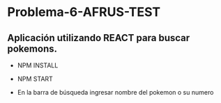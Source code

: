 # Problema-6-AFRUS-TEST

## Aplicación utilizando REACT para buscar pokemons.

* NPM INSTALL
* NPM START


* En la barra de búsqueda ingresar nombre del pokemon o su numero
